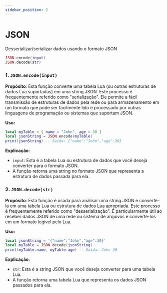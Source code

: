 ```yaml
---
sidebar_position: 2
---
```


# JSON
Desserializar/serializar dados usando o formato JSON

```lua
JSON.encode(input)
JSON.decode(str)
```

### 1. `JSON.encode(input)`

**Propósito**: Esta função converte uma tabela Lua (ou outras estruturas de dados Lua suportadas) em uma string JSON. Este processo é frequentemente referido como "serialização". Ele permite a fácil transmissão de estruturas de dados pela rede ou para armazenamento em um formato que pode ser facilmente lido e processado por outras linguagens de programação ou sistemas que suportam JSON.

**Uso:**
```lua
local myTable = { name = "John", age = 30 }
local jsonString = JSON.encode(myTable)
print(jsonString) -- Saída: {"name":"John","age":30}
```

**Explicação**:

- `input`: Esta é a tabela Lua ou estrutura de dados que você deseja converter para o formato JSON.
- A função retorna uma string no formato JSON que representa a estrutura de dados passada para ela.

### 2. `JSON.decode(str)`

**Propósito**: Esta função é usada para analisar uma string JSON e convertê-la em uma tabela Lua ou estrutura de dados Lua apropriada. Este processo é frequentemente referido como "desserialização". É particularmente útil ao receber dados JSON de uma rede ou sistema de arquivos e convertê-los em um formato legível pelo Lua.

**Uso:**
```lua
local jsonString = '{"name":"John","age":30}'
local myTable = JSON.decode(jsonString)
print(myTable.name, myTable.age) -- Saída: John 30
```

**Explicação**:

- `str`: Esta é a string JSON que você deseja converter para uma tabela Lua.
- A função retorna uma tabela Lua que representa os dados JSON passados para ela.